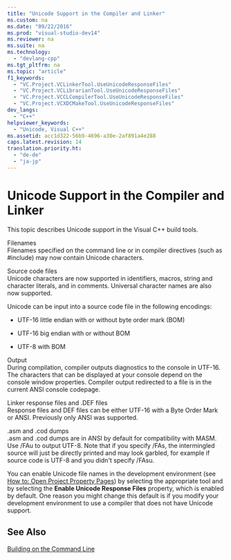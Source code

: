 ```yaml
---
title: "Unicode Support in the Compiler and Linker"
ms.custom: na
ms.date: "09/22/2016"
ms.prod: "visual-studio-dev14"
ms.reviewer: na
ms.suite: na
ms.technology: 
  - "devlang-cpp"
ms.tgt_pltfrm: na
ms.topic: "article"
f1_keywords: 
  - "VC.Project.VCLinkerTool.UseUnicodeResponseFiles"
  - "VC.Project.VCLibrarianTool.UseUnicodeResponseFiles"
  - "VC.Project.VCCLCompilerTool.UseUnicodeResponseFiles"
  - "VC.Project.VCXDCMakeTool.UseUnicodeResponseFiles"
dev_langs: 
  - "C++"
helpviewer_keywords: 
  - "Unicode, Visual C++"
ms.assetid: acc1d322-56b9-4696-a30e-2af891a4e288
caps.latest.revision: 14
translation.priority.ht: 
  - "de-de"
  - "ja-jp"
---
```

# Unicode Support in the Compiler and Linker
This topic describes Unicode support in the Visual C++ build tools.  
  
 Filenames  
 Filenames specified on the command line or in compiler directives (such as #include) may now contain Unicode characters.  
  
 Source code files  
 Unicode characters are now supported in identifiers, macros, string and character literals, and in comments.  Universal character names are also now supported.  
  
 Unicode can be input into a source code file in the following encodings:  
  
-   UTF-16 little endian with or without byte order mark (BOM)  
  
-   UTF-16 big endian with or without BOM  
  
-   UTF-8 with BOM  
  
 Output  
 During compilation, compiler outputs diagnostics to the console in UTF-16.  The characters that can be displayed at your console depend on the console window properties.  Compiler output redirected to a file is in the current ANSI console codepage.  
  
 Linker response files and .DEF files  
 Response files and DEF files can be either UTF-16 with a Byte Order Mark or ANSI.  Previously only ANSI was supported.  
  
 .asm and .cod dumps  
 .asm and .cod dumps are in ANSI by default for compatibility with MASM.  Use /FAu to output UTF-8.  Note that if you specify /FAs, the intermingled source will just be directly printed and may look garbled, for example if source code is UTF-8 and you didn't specify /FAsu.  
  
 You can enable Unicode file names in the development environment (see  [How to: Open Project Property Pages](../vs140/how-to--open-project-property-pages.md)) by selecting the appropriate tool and by selecting the **Enable Unicode Response Files** property, which is enabled by default. One reason you might change this default is if you modify your development environment to use a compiler that does not have Unicode support.  
  
## See Also  
 [Building on the Command Line](../vs140/building-on-the-command-line.md)